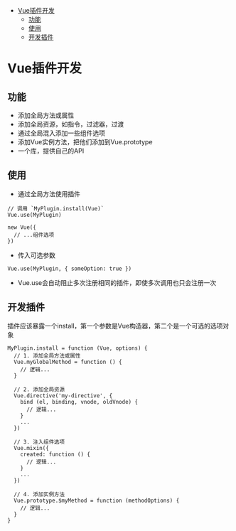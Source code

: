 <!-- TOC -->

- [Vue插件开发](#vue插件开发)
  - [功能](#功能)
  - [使用](#使用)
  - [开发插件](#开发插件)

<!-- /TOC -->
# Vue插件开发
## 功能
- 添加全局方法或属性
- 添加全局资源，如指令，过滤器，过渡
- 通过全局混入添加一些组件选项
- 添加Vue实例方法，把他们添加到Vue.prototype
- 一个库，提供自己的API

## 使用
- 通过全局方法使用插件
```
// 调用 `MyPlugin.install(Vue)`
Vue.use(MyPlugin)

new Vue({
  // ...组件选项
})
```
- 传入可选参数
```
Vue.use(MyPlugin, { someOption: true })
```
- Vue.use会自动阻止多次注册相同的插件，即使多次调用也只会注册一次

## 开发插件
插件应该暴露一个install，第一个参数是Vue构造器，第二个是一个可选的选项对象
```
MyPlugin.install = function (Vue, options) {
  // 1. 添加全局方法或属性
  Vue.myGlobalMethod = function () {
    // 逻辑...
  }

  // 2. 添加全局资源
  Vue.directive('my-directive', {
    bind (el, binding, vnode, oldVnode) {
      // 逻辑...
    }
    ...
  })

  // 3. 注入组件选项
  Vue.mixin({
    created: function () {
      // 逻辑...
    }
    ...
  })

  // 4. 添加实例方法
  Vue.prototype.$myMethod = function (methodOptions) {
    // 逻辑...
  }
}
```
